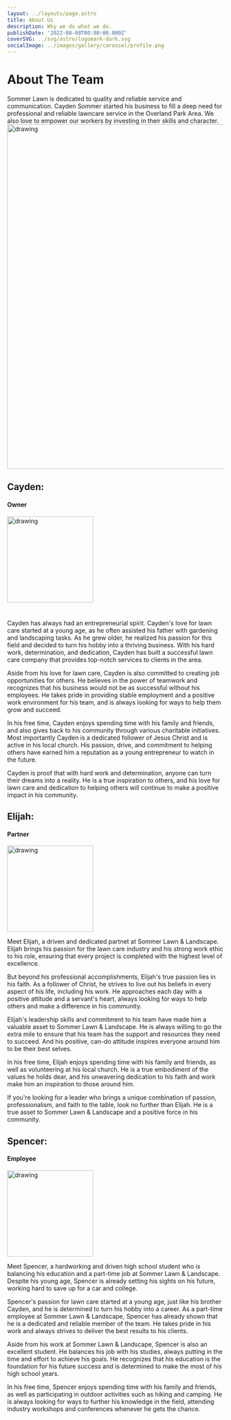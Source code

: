 ```yaml
---
layout: ../layouts/page.astro
title: About Us
description: Why we do what we do.
publishDate: '2022-08-08T00:00:00.000Z'
coverSVG: ../svg/astro/logomark-dark.svg
socialImage: ../images/gallery/carousel/profile.png
---
```

# About The Team
Sommer Lawn is dedicated to quality and reliable service and communication. Cayden Sommer started his business to fill a deep need for professional and reliable lawncare service in the Overland Park Area. We also love to empower our workers by investing in their skills and character.
<br>
<img src="https://www.sommerlawn.com/assets/family.cb5f66c0_293G3m.png" alt="drawing" width="800"/>

## Cayden:
#### Owner
<img src="https://www.sommerlawn.com/assets/cayden.77349521_ZPToM6.png" alt="drawing" width="200"/>

# 
Cayden has always had an entrepreneurial spirit. Cayden's love for lawn care started at a young age, as he often assisted his father with gardening and landscaping tasks. As he grew older, he realized his passion for this field and decided to turn his hobby into a thriving business. With his hard work, determination, and dedication, Cayden has built a successful lawn care company that provides top-notch services to clients in the area.

Aside from his love for lawn care, Cayden is also committed to creating job opportunities for others. He believes in the power of teamwork and recognizes that his business would not be as successful without his employees. He takes pride in providing stable employment and a positive work environment for his team, and is always looking for ways to help them grow and succeed.

In his free time, Cayden enjoys spending time with his family and friends, and also gives back to his community through various charitable initiatives. Most importantly Cayden is a dedicated follower of Jesus Christ and is active in his local church. His passion, drive, and commitment to helping others have earned him a reputation as a young entrepreneur to watch in the future.

Cayden is proof that with hard work and determination, anyone can turn their dreams into a reality. He is a true inspiration to others, and his love for lawn care and dedication to helping others will continue to make a positive impact in his community.

## Elijah:
#### Partner
<img src="https://scontent.fmkc1-1.fna.fbcdn.net/v/t39.30808-6/243683058_2346797488787150_6863461975409112788_n.jpg?_nc_cat=105&ccb=1-7&_nc_sid=730e14&_nc_ohc=_M4CaLjHs4UAX_I-NtO&_nc_ht=scontent.fmkc1-1.fna&oh=00_AfDuiPfFn8OIKyhDGPnUE0rc1A60DRy-X4BTbdaIXv2V9A&oe=63ECB7DC" alt="drawing" width="200"/>

Meet Elijah, a driven and dedicated partnet at Sommer Lawn & Landscape. Elijah brings his passion for the lawn care industry and his strong work ethic to his role, ensuring that every project is completed with the highest level of excellence.

But beyond his professional accomplishments, Elijah's true passion lies in his faith. As a follower of Christ, he strives to live out his beliefs in every aspect of his life, including his work. He approaches each day with a positive attitude and a servant's heart, always looking for ways to help others and make a difference in his community.

Elijah's leadership skills and commitment to his team have made him a valuable asset to Sommer Lawn & Landscape. He is always willing to go the extra mile to ensure that his team has the support and resources they need to succeed. And his positive, can-do attitude inspires everyone around him to be their best selves.

In his free time, Elijah enjoys spending time with his family and friends, as well as volunteering at his local church. He is a true embodiment of the values he holds dear, and his unwavering dedication to his faith and work make him an inspiration to those around him.

If you're looking for a leader who brings a unique combination of passion, professionalism, and faith to the table, look no further than Elijah. He is a true asset to Sommer Lawn & Landscape and a positive force in his community.

## Spencer:
#### Employee
<img src="https://www.sommerlawn.com/assets/spencer.475ca811_Pacqf.png" alt="drawing" width="200"/>

Meet Spencer, a hardworking and driven high school student who is balancing his education and a part-time job at Sommer Lawn & Landscape. Despite his young age, Spencer is already setting his sights on his future, working hard to save up for a car and college.

Spencer's passion for lawn care started at a young age, just like his brother Cayden, and he is determined to turn his hobby into a career. As a part-time employee at Sommer Lawn & Landscape, Spencer has already shown that he is a dedicated and reliable member of the team. He takes pride in his work and always strives to deliver the best results to his clients.

Aside from his work at Sommer Lawn & Landscape, Spencer is also an excellent student. He balances his job with his studies, always putting in the time and effort to achieve his goals. He recognizes that his education is the foundation for his future success and is determined to make the most of his high school years.

In his free time, Spencer enjoys spending time with his family and friends, as well as participating in outdoor activities such as hiking and camping. He is always looking for ways to further his knowledge in the field, attending industry workshops and conferences whenever he gets the chance.

